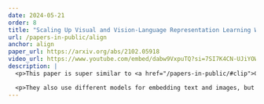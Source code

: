 ```yaml
---
date: 2024-05-21
order: 8
title: "Scaling Up Visual and Vision-Language Representation Learning With Noisy Text Supervision"
url: /papers-in-public/align
anchor: align
paper_url: https://arxiv.org/abs/2102.05918
video_url: https://www.youtube.com/embed/dabw9VxpuTQ?si=7SI7K4CN-UJiYOW6
description: |
  <p>This paper is super similar to <a href="/papers-in-public/#clip">CLIP</a>, which we discussed yesterday. It came out of Google, instead of OpenAI in June 2021, so 4 months later. The idea is basically the same, with the major difference being a larger and more noisy dataset.</p>

  <p>They also use different models for embedding text and images, but overall it's the same broad approach.</p>
---
```

